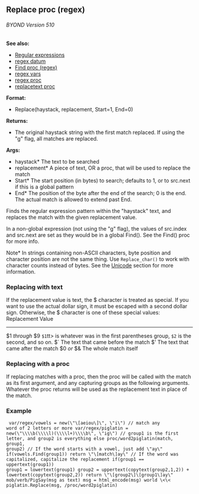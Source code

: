 ## Replace proc (regex) 
###### BYOND Version 510
**See also:**
*   [Regular expressions](/ref/%7Bnotes%7D/regex.md) 
*   [regex datum](/ref/regex.md) 
*   [Find proc (regex)](/ref/regex/proc/Find.md) 
*   [regex vars](/ref/regex/var.md) 
*   [regex proc](/ref/proc/regex.md) 
*   [replacetext proc](/ref/proc/replacetext.md) 
<!-- -->
**Format:**
*   Replace(haystack, replacement, Start=1, End=0)
<!-- -->
**Returns:**
*   The original haystack string with the first match replaced. If using
    the \"g\" flag, all matches are replaced.
<!-- -->
**Args:**
*   haystack* The text to be searched
*   replacement* A piece of text, OR a proc, that will be used to
    replace the match
*   Start* The start position (in bytes) to search; defaults to 1, or to
    src.next if this is a global pattern
*   End* The position of the byte after the end of the search; 0 is the
    end. The actual match is allowed to extend past End.


Finds the regular expression pattern within the \"haystack\"
text, and replaces the match with the given replacement value.


In a non-global expression (not using the \"g\" flag), the
values of src.index and src.next are set as they would be in a global
Find(). See the Find() proc for more info. 

Note* In strings
containing non-ASCII characters, byte position and character position
are not the same thing. Use `Replace_char()` to work with character
counts instead of bytes. See the [Unicode](/ref/%7Bnotes%7D/Unicode.md) section for more information.
### Replacing with text


If the replacement value is text, the \$ character is treated
as special. If you want to use the actual dollar sign, it must be
escaped with a second dollar sign. Otherwise, the \$ character is one of
these special values:
  Replacement         Value
  ------------------- -----------------------------------------------------------------------------------------
  \$1 *through* \$9   `$1`tt\> is whatever was in the first parentheses group, `$2` is the second, and so on.
  \$\`                The text that came before the match
  \$\'                The text that came after the match
  \$0 *or* \$&        The whole match itself
### Replacing with a proc


If replacing matches with a proc, then the proc will be called
with the match as its first argument, and any capturing groups as the
following arguments. Whatever the proc returns will be used as the
replacement text in place of the match.
### Example

```
 var/regex/vowels = new(\"\[aeiou\]\", \"i\") // match any
word of 2 letters or more var/regex/piglatin =
new(\"\\\\b(\\\\l)(\\\\l+)\\\\b\", \"ig\") // group1 is the first
letter, and group2 is everything else proc/word2piglatin(match, group1,
group2) // If the word starts with a vowel, just add \"ay\"
if(vowels.Find(group1)) return \"\[match\]ay\" // If the word was
capitalized, capitalize the replacement if(group1 == uppertext(group1))
group1 = lowertext(group1) group2 = uppertext(copytext(group2,1,2)) +
lowertext(copytext(group2,2)) return \"\[group2\]\[group1\]ay\"
mob/verb/PigSay(msg as text) msg = html_encode(msg) world \<\<
piglatin.Replace(msg, /proc/word2piglatin) 
```
